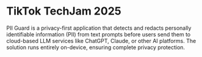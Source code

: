 # TikTok TechJam 2025
PII Guard is a privacy-first application that detects and redacts personally identifiable information (PII) from text prompts before users send them to cloud-based LLM services like ChatGPT, Claude, or other AI platforms. The solution runs entirely on-device, ensuring complete privacy protection.
